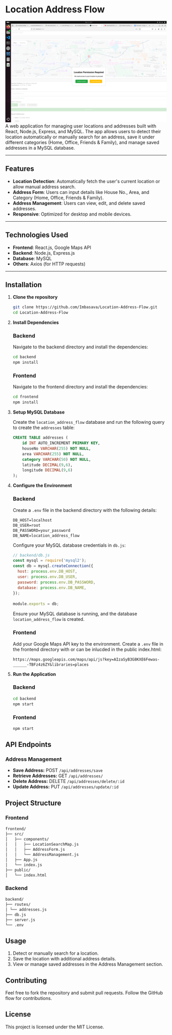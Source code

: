 # Location Address Flow
![Location Address Flow Banner](images/first.png)
A web application for managing user locations and addresses built with React, Node.js, Express, and MySQL. The app allows users to detect their location automatically or manually search for an address, save it under different categories (Home, Office, Friends & Family), and manage saved addresses in a MySQL database.

---

## Features

- **Location Detection**: Automatically fetch the user's current location or allow manual address search.
- **Address Form**: Users can input details like House No., Area, and Category (Home, Office, Friends & Family).
- **Address Management**: Users can view, edit, and delete saved addresses.
- **Responsive**: Optimized for desktop and mobile devices.

---

## Technologies Used

- **Frontend**: React.js, Google Maps API
- **Backend**: Node.js, Express.js
- **Database**: MySQL
- **Others**: Axios (for HTTP requests)

---

## Installation

1. **Clone the repository**

    ```bash
    git clone https://github.com/Imbasava/Location-Address-Flow.git
    cd Location-Address-Flow
    ```

2. **Install Dependencies**

    ### Backend

    Navigate to the backend directory and install the dependencies:

    ```bash
    cd backend
    npm install
    ```

    ### Frontend

    Navigate to the frontend directory and install the dependencies:

    ```bash
    cd frontend
    npm install
    ```
3. **Setup MySQL Database**

    Create the `location_address_flow` database and run the following query to create the `addresses` table:

    ```sql
    CREATE TABLE addresses (
        id INT AUTO_INCREMENT PRIMARY KEY,
        houseNo VARCHAR(255) NOT NULL,
        area VARCHAR(255) NOT NULL,
        category VARCHAR(50) NOT NULL,
        latitude DECIMAL(9,6),
        longitude DECIMAL(9,6)
    );
    ```

4. **Configure the Environment**

    ### Backend

    Create a `.env` file in the backend directory with the following details:

    ```env
    DB_HOST=localhost
    DB_USER=root
    DB_PASSWORD=your_password
    DB_NAME=location_address_flow
    ```

    Configure your MySQL database credentials in `db.js`:

    ```javascript
    // backend/db.js
    const mysql = require('mysql2');
    const db = mysql.createConnection({
      host: process.env.DB_HOST,
      user: process.env.DB_USER,
      password: process.env.DB_PASSWORD,
      database: process.env.DB_NAME,
    });

    module.exports = db;
    ```

    Ensure your MySQL database is running, and the database `location_address_flow` is created.

    ### Frontend

    Add your Google Maps API key to the environment. Create a `.env` file in the frontend directory with or can be inlucded in the public index.html:

    ```env
    https://maps.googleapis.com/maps/api/js?key=AIzaSyB3G8KXE6Fewas-______-TBFz4z6ZY&libraries=places
    ```

5. **Run the Application**

    ### Backend

    ```bash
    cd backend
    npm start
    ```

    ### Frontend

    ```bash
    npm start
    ```

## API Endpoints

### Address Management

- **Save Address:** POST `/api/addresses/save`
- **Retrieve Addresses:** GET `/api/addresses/`
- **Delete Address:** DELETE `/api/addresses/delete/:id`
- **Update Address:** PUT `/api/addresses/update/:id`


## Project Structure

### Frontend

```plaintext
frontend/
├── src/
│   ├── components/
│   │   ├── LocationSearchMap.js
│   │   ├── AddressForm.js
│   │   └── AddressManagement.js
│   ├── App.js
│   └── index.js
├── public/
│   └── index.html
```
### Backend
``` plaintext
backend/
├── routes/
│ └── addresses.js
├── db.js
├── server.js
└── .env
```
## Usage

1. Detect or manually search for a location.
2. Save the location with additional address details.
3. View or manage saved addresses in the Address Management section.

## Contributing

Feel free to fork the repository and submit pull requests. Follow the GitHub flow for contributions.

## License

This project is licensed under the MIT License.
